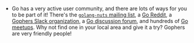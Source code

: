 - Go has a very active user community, and there are lots of ways for you to be part of it! There's the [`golang-nuts` mailing list](https://groups.google.com/d/forum/golang-nuts), a [Go Reddit](https://www.reddit.com/r/golang/), a [Gophers Slack organization](https://invite.slack.golangbridge.org/), a [Go discussion forum](https://forum.golangbridge.org/), and hundreds of [Go meetups](https://go-meetups.appspot.com/). Why not find one in your local area and give it a try? Gophers are very friendly people!
